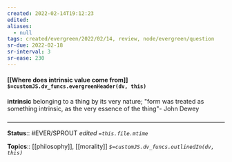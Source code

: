 ```yaml
---
created: 2022-02-14T19:12:23 
edited: 
aliases:
  - null
tags: created/evergreen/2022/02/14, review, node/evergreen/question
sr-due: 2022-02-18
sr-interval: 3
sr-ease: 230
---
```


#### [[Where does intrinsic value come from]] `$=customJS.dv_funcs.evergreenHeader(dv, this)`

**intrinsic**
belonging to a thing by its very nature; "form was treated as something intrinsic, as the very essence of the thing"- John Dewey  


### <hr class="footnote"/>

**Status**:: #EVER/SPROUT
*edited `=this.file.mtime`*

**Topics**:: [[philosophy]], [[morality]]
*`$=customJS.dv_funcs.outlinedIn(dv, this)`*
